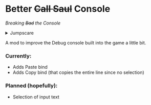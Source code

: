 # Better ~~Call Saul~~ Console
*Breaking ~~Bad~~ the Console*<br>

<details>
    <summary>Jumpscare</summary>
    <img alt="Better Callsole" src="https://github.com/gingerphoenix10/ContentPOVs/raw/refs/heads/main/BetterConsaul.png" />
</details>

A mod to improve the Debug console built into the game a little bit.
### Currently:
- Adds Paste bind
- Adds Copy bind (that copies the entire line since no selection)

### Planned (hopefully):
- Selection of input text